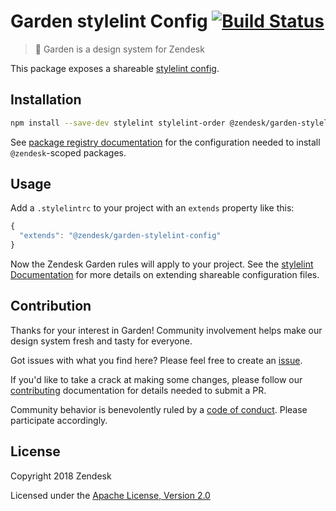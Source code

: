 # Garden stylelint Config [![Build Status](https://travis-ci.com/zendeskgarden/stylelint-config.svg?token=dDt9s6smCMgz269xNbpz&branch=master)](https://travis-ci.com/zendeskgarden/stylelint-config)

> :seedling: Garden is a design system for Zendesk

This package exposes a shareable [stylelint
config](http://stylelint.io/?%2Fdocs%2Fuser-guide%2Fconfiguration.md).

## Installation

```sh
npm install --save-dev stylelint stylelint-order @zendesk/garden-stylelint-config
```

See [package registry
documentation](https://github.com/zendeskgarden/LANDSCAPE/wiki/Package-Registry)
for the configuration needed to install `@zendesk`-scoped packages.

## Usage

Add a `.stylelintrc` to your project with an `extends` property like this:

```js
{
  "extends": "@zendesk/garden-stylelint-config"
}
```

Now the Zendesk Garden rules will apply to your project. See the [stylelint
Documentation](http://stylelint.io/?%2Fdocs%2Fuser-guide%2Fconfiguration.md)
for more details on extending shareable configuration files.

## Contribution

Thanks for your interest in Garden! Community involvement helps make our
design system fresh and tasty for everyone.

Got issues with what you find here? Please feel free to create an
[issue](https://github.com/zendeskgarden/stylelint-config/issues/new).

If you'd like to take a crack at making some changes, please follow our
[contributing](.github/CONTRIBUTING.md) documentation for details needed
to submit a PR.

Community behavior is benevolently ruled by a [code of
conduct](.github/CODE_OF_CONDUCT.md). Please participate accordingly.

## License

Copyright 2018 Zendesk

Licensed under the [Apache License, Version 2.0](LICENSE.md)
